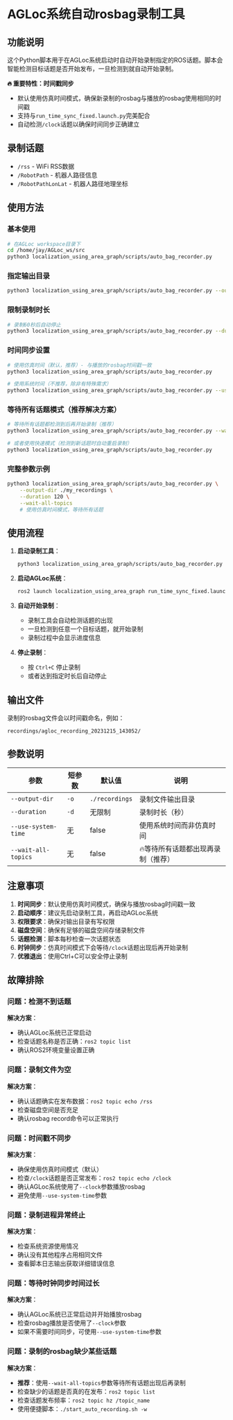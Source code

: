 # AGLoc系统自动rosbag录制工具

## 功能说明

这个Python脚本用于在AGLoc系统启动时自动开始录制指定的ROS话题。脚本会智能检测目标话题是否开始发布，一旦检测到就自动开始录制。

**🔥 重要特性：时间戳同步**
- 默认使用仿真时间模式，确保新录制的rosbag与播放的rosbag使用相同的时间戳
- 支持与`run_time_sync_fixed.launch.py`完美配合
- 自动检测`/clock`话题以确保时间同步正确建立

## 录制话题

- `/rss` - WiFi RSS数据
- `/RobotPath` - 机器人路径信息
- `/RobotPathLonLat` - 机器人路径地理坐标

## 使用方法

### 基本使用

```bash
# 在AGLoc workspace目录下
cd /home/jay/AGLoc_ws/src
python3 localization_using_area_graph/scripts/auto_bag_recorder.py
```

### 指定输出目录

```bash
python3 localization_using_area_graph/scripts/auto_bag_recorder.py --output-dir /path/to/recordings
```

### 限制录制时长

```bash
# 录制60秒后自动停止
python3 localization_using_area_graph/scripts/auto_bag_recorder.py --duration 60
```

### 时间同步设置

```bash
# 使用仿真时间（默认，推荐）- 与播放的rosbag时间戳一致
python3 localization_using_area_graph/scripts/auto_bag_recorder.py

# 使用系统时间（不推荐，除非有特殊需求）
python3 localization_using_area_graph/scripts/auto_bag_recorder.py --use-system-time
```

### 等待所有话题模式（推荐解决方案）

```bash
# 等待所有话题都检测到后再开始录制（推荐）
python3 localization_using_area_graph/scripts/auto_bag_recorder.py --wait-all-topics

# 或者使用快速模式（检测到新话题时自动重启录制）
python3 localization_using_area_graph/scripts/auto_bag_recorder.py
```

### 完整参数示例

```bash
python3 localization_using_area_graph/scripts/auto_bag_recorder.py \
    --output-dir ./my_recordings \
    --duration 120 \
    --wait-all-topics
    # 使用仿真时间模式，等待所有话题
```

## 使用流程

1. **启动录制工具**：
   ```bash
   python3 localization_using_area_graph/scripts/auto_bag_recorder.py
   ```

2. **启动AGLoc系统**：
   ```bash
   ros2 launch localization_using_area_graph run_time_sync_fixed.launch.py
   ```

3. **自动开始录制**：
   - 录制工具会自动检测话题的出现
   - 一旦检测到任意一个目标话题，就开始录制
   - 录制过程中会显示进度信息

4. **停止录制**：
   - 按 `Ctrl+C` 停止录制
   - 或者达到指定时长后自动停止

## 输出文件

录制的rosbag文件会以时间戳命名，例如：
```
recordings/agloc_recording_20231215_143052/
```

## 参数说明

| 参数 | 短参数 | 默认值 | 说明 |
|------|--------|--------|------|
| `--output-dir` | `-o` | `./recordings` | 录制文件输出目录 |
| `--duration` | `-d` | 无限制 | 录制时长（秒） |
| `--use-system-time` | 无 | false | 使用系统时间而非仿真时间 |
| `--wait-all-topics` | 无 | false | 🔥等待所有话题都出现再录制（推荐） |
   <!-- /home/jay/AGLoc_ws/rosbag_wifi_gt -->
   
## 注意事项

1. **时间同步**：默认使用仿真时间模式，确保与播放rosbag时间戳一致
2. **启动顺序**：建议先启动录制工具，再启动AGLoc系统  
3. **权限要求**：确保对输出目录有写权限
4. **磁盘空间**：确保有足够的磁盘空间存储录制文件
5. **话题检测**：脚本每秒检查一次话题状态
6. **时钟同步**：仿真时间模式下会等待`/clock`话题出现后再开始录制
7. **优雅退出**：使用Ctrl+C可以安全停止录制

## 故障排除

### 问题：检测不到话题
**解决方案**：
- 确认AGLoc系统已正常启动
- 检查话题名称是否正确：`ros2 topic list`
- 确认ROS2环境变量设置正确

### 问题：录制文件为空
**解决方案**：
- 确认话题确实在发布数据：`ros2 topic echo /rss`
- 检查磁盘空间是否充足
- 确认rosbag record命令可以正常执行

### 问题：时间戳不同步
**解决方案**：
- 确保使用仿真时间模式（默认）
- 检查`/clock`话题是否正常发布：`ros2 topic echo /clock`
- 确认AGLoc系统使用了`--clock`参数播放rosbag
- 避免使用`--use-system-time`参数

### 问题：录制进程异常终止
**解决方案**：
- 检查系统资源使用情况
- 确认没有其他程序占用相同文件
- 查看脚本日志输出获取详细错误信息

### 问题：等待时钟同步时间过长
**解决方案**：
- 确认AGLoc系统已正常启动并开始播放rosbag
- 检查rosbag播放是否使用了`--clock`参数
- 如果不需要时间同步，可使用`--use-system-time`参数

### 问题：录制的rosbag缺少某些话题
**解决方案**：
- **推荐**：使用`--wait-all-topics`参数等待所有话题出现后再录制
- 检查缺少的话题是否真的在发布：`ros2 topic list`
- 检查话题发布频率：`ros2 topic hz /topic_name`
- 使用便捷脚本：`./start_auto_recording.sh -w` 